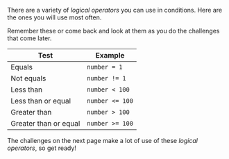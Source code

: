 There are a variety of *logical operators* you can use in conditions. Here are the ones you will use most often. 

Remember these or come back and look at them as you do the challenges that come later.

| Test | Example |
|-|-|
| Equals | `number = 1` |
| Not equals | `number != 1` |
| Less than | `number < 100` |
| Less than or equal | `number <= 100` |
| Greater than | `number > 100` |
| Greater than or equal | `number >= 100` |

The challenges on the next page make a lot of use of these *logical operators*, so get ready!

